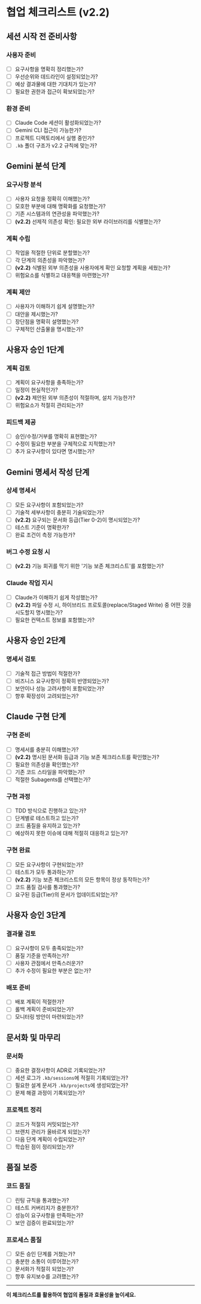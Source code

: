 # 협업 체크리스트 (v2.2)

## 세션 시작 전 준비사항

### 사용자 준비
- [ ] 요구사항을 명확히 정리했는가?
- [ ] 우선순위와 데드라인이 설정되었는가?
- [ ] 예상 결과물에 대한 기대치가 있는가?
- [ ] 필요한 권한과 접근이 확보되었는가?

### 환경 준비  
- [ ] Claude Code 세션이 활성화되었는가?
- [ ] Gemini CLI 접근이 가능한가?
- [ ] 프로젝트 디렉토리에서 실행 중인가?
- [ ] `.kb` 폴더 구조가 v2.2 규칙에 맞는가?

## Gemini 분석 단계

### 요구사항 분석
- [ ] 사용자 요청을 정확히 이해했는가?
- [ ] 모호한 부분에 대해 명확화를 요청했는가?
- [ ] 기존 시스템과의 연관성을 파악했는가?
- [ ] **(v2.2)** 선제적 의존성 확인: 필요한 외부 라이브러리를 식별했는가?

### 계획 수립
- [ ] 작업을 적절한 단위로 분할했는가?
- [ ] 각 단계의 의존성을 파악했는가?
- [ ] **(v2.2)** 식별된 외부 의존성을 사용자에게 확인 요청할 계획을 세웠는가?
- [ ] 위험요소를 식별하고 대응책을 마련했는가?

### 계획 제안
- [ ] 사용자가 이해하기 쉽게 설명했는가?
- [ ] 대안을 제시했는가?
- [ ] 장단점을 명확히 설명했는가?
- [ ] 구체적인 산출물을 명시했는가?

## 사용자 승인 1단계

### 계획 검토
- [ ] 계획이 요구사항을 충족하는가?
- [ ] 일정이 현실적인가?
- [ ] **(v2.2)** 제안된 외부 의존성이 적절하며, 설치 가능한가?
- [ ] 위험요소가 적절히 관리되는가?

### 피드백 제공
- [ ] 승인/수정/거부를 명확히 표현했는가?
- [ ] 수정이 필요한 부분을 구체적으로 지적했는가?
- [ ] 추가 요구사항이 있다면 명시했는가?

## Gemini 명세서 작성 단계

### 상세 명세서
- [ ] 모든 요구사항이 포함되었는가?
- [ ] 기술적 세부사항이 충분히 기술되었는가?
- [ ] **(v2.2)** 요구되는 문서화 등급(Tier 0-2)이 명시되었는가?
- [ ] 테스트 기준이 명확한가?
- [ ] 완료 조건이 측정 가능한가?

### 버그 수정 요청 시
- [ ] **(v2.2)** 기능 회귀를 막기 위한 '기능 보존 체크리스트'를 포함했는가?

### Claude 작업 지시
- [ ] Claude가 이해하기 쉽게 작성했는가?
- [ ] **(v2.2)** 파일 수정 시, 하이브리드 프로토콜(replace/Staged Write) 중 어떤 것을 시도할지 명시했는가?
- [ ] 필요한 컨텍스트 정보를 포함했는가?

## 사용자 승인 2단계

### 명세서 검토
- [ ] 기술적 접근 방법이 적절한가?
- [ ] 비즈니스 요구사항이 정확히 반영되었는가?
- [ ] 보안이나 성능 고려사항이 포함되었는가?
- [ ] 향후 확장성이 고려되었는가?

## Claude 구현 단계

### 구현 준비
- [ ] 명세서를 충분히 이해했는가?
- [ ] **(v2.2)** 명시된 문서화 등급과 기능 보존 체크리스트를 확인했는가?
- [ ] 필요한 의존성을 확인했는가?
- [ ] 기존 코드 스타일을 파악했는가?
- [ ] 적절한 Subagents를 선택했는가?

### 구현 과정
- [ ] TDD 방식으로 진행하고 있는가?
- [ ] 단계별로 테스트하고 있는가?
- [ ] 코드 품질을 유지하고 있는가?
- [ ] 예상하지 못한 이슈에 대해 적절히 대응하고 있는가?

### 구현 완료
- [ ] 모든 요구사항이 구현되었는가?
- [ ] 테스트가 모두 통과하는가?
- [ ] **(v2.2)** 기능 보존 체크리스트의 모든 항목이 정상 동작하는가?
- [ ] 코드 품질 검사를 통과했는가?
- [ ] 요구된 등급(Tier)의 문서가 업데이트되었는가?

## 사용자 승인 3단계

### 결과물 검토
- [ ] 요구사항이 모두 충족되었는가?
- [ ] 품질 기준을 만족하는가?
- [ ] 사용자 관점에서 만족스러운가?
- [ ] 추가 수정이 필요한 부분은 없는가?

### 배포 준비
- [ ] 배포 계획이 적절한가?
- [ ] 롤백 계획이 준비되었는가?
- [ ] 모니터링 방안이 마련되었는가?

## 문서화 및 마무리

### 문서화
- [ ] 중요한 결정사항이 ADR로 기록되었는가?
- [ ] 세션 로그가 `.kb/sessions`에 적절히 기록되었는가?
- [ ] 필요한 설계 문서가 `.kb/projects`에 생성되었는가?
- [ ] 문제 해결 과정이 기록되었는가?

### 프로젝트 정리
- [ ] 코드가 적절히 커밋되었는가?
- [ ] 브랜치 관리가 올바르게 되었는가?
- [ ] 다음 단계 계획이 수립되었는가?
- [ ] 학습된 점이 정리되었는가?

## 품질 보증

### 코드 품질
- [ ] 린팅 규칙을 통과했는가?
- [ ] 테스트 커버리지가 충분한가?
- [ ] 성능이 요구사항을 만족하는가?
- [ ] 보안 검증이 완료되었는가?

### 프로세스 품질
- [ ] 모든 승인 단계를 거쳤는가?
- [ ] 충분한 소통이 이루어졌는가?
- [ ] 문서화가 적절히 되었는가?
- [ ] 향후 유지보수를 고려했는가?

---

**이 체크리스트를 활용하여 협업의 품질과 효율성을 높이세요.**
